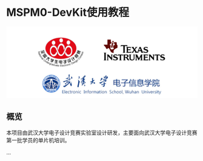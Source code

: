 # MSPM0-DevKit使用教程

![image](./img/MSPM0-DevKit-demo.png)

## 概览

本项目由武汉大学电子设计竞赛实验室设计研发，主要面向武汉大学电子设计竞赛第一批学员的单片机培训。

...